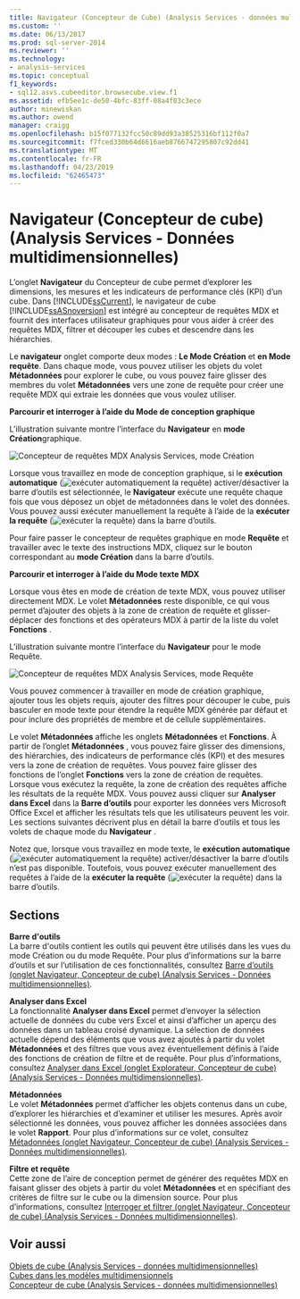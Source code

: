 ```yaml
---
title: Navigateur (Concepteur de Cube) (Analysis Services - données multidimensionnelles) | Microsoft Docs
ms.custom: ''
ms.date: 06/13/2017
ms.prod: sql-server-2014
ms.reviewer: ''
ms.technology:
- analysis-services
ms.topic: conceptual
f1_keywords:
- sql12.asvs.cubeeditor.browsecube.view.f1
ms.assetid: efb5ee1c-de50-4bfc-83ff-08a4f03c3ece
author: minewiskan
ms.author: owend
manager: craigg
ms.openlocfilehash: b15f077132fcc50c89dd93a38525316bf112f0a7
ms.sourcegitcommit: f7fced330b64d6616aeb8766747295807c92dd41
ms.translationtype: MT
ms.contentlocale: fr-FR
ms.lasthandoff: 04/23/2019
ms.locfileid: "62465473"
---
```

# <a name="browser-cube-designer-analysis-services---multidimensional-data"></a>Navigateur (Concepteur de cube) (Analysis Services - Données multidimensionnelles)
  L’onglet **Navigateur** du Concepteur de cube permet d’explorer les dimensions, les mesures et les indicateurs de performance clés (KPI) d’un cube. Dans [!INCLUDE[ssCurrent](../includes/sscurrent-md.md)], le navigateur de cube [!INCLUDE[ssASnoversion](../includes/ssasnoversion-md.md)] est intégré au concepteur de requêtes MDX et fournit des interfaces utilisateur graphiques pour vous aider à créer des requêtes MDX, filtrer et découper les cubes et descendre dans les hiérarchies.  
  
 Le **navigateur** onglet comporte deux modes : **Le Mode Création** et **en Mode requête**. Dans chaque mode, vous pouvez utiliser les objets du volet **Métadonnées** pour explorer le cube, ou vous pouvez faire glisser des membres du volet **Métadonnées** vers une zone de requête pour créer une requête MDX qui extraie les données que vous voulez utiliser.  
  
 **Parcourir et interroger à l’aide du Mode de conception graphique**  
  
 L’illustration suivante montre l’interface du **Navigateur** en **mode Création**graphique.  
  
 ![Concepteur de requêtes MDX Analysis Services, mode Création](media/rsqd-dsawas-mdx-designmode.gif "Concepteur de requêtes MDX Analysis Services, mode Création")  
  
 Lorsque vous travaillez en mode de conception graphique, si le **exécution automatique** (![exécuter automatiquement la requête](media/rsqdicon-autoexecute.gif "exécuter automatiquement la requête")) activer/désactiver la barre d’outils est sélectionnée, le **Navigateur** exécute une requête chaque fois que vous déposez un objet de métadonnées dans le volet des données. Vous pouvez aussi exécuter manuellement la requête à l’aide de la **exécuter la requête** (![exécuter la requête](media/rsqdicon-run.gif "exécuter la requête")) dans la barre d’outils.  
  
 Pour faire passer le concepteur de requêtes graphique en mode **Requête** et travailler avec le texte des instructions MDX, cliquez sur le bouton correspondant au **mode Création** dans la barre d’outils.  
  
 **Parcourir et interroger à l’aide du Mode texte MDX**  
  
 Lorsque vous êtes en mode de création de texte MDX, vous pouvez utiliser directement MDX. Le volet **Métadonnées** reste disponible, ce qui vous permet d’ajouter des objets à la zone de création de requête et glisser-déplacer des fonctions et des opérateurs MDX à partir de la liste du volet **Fonctions** .  
  
 L’illustration suivante montre l’interface du **Navigateur** pour le mode Requête.  
  
 ![Concepteur de requêtes MDX Analysis Services, mode Requête](media/rsqd-dsawas-mdx-querymode.gif "Concepteur de requêtes MDX Analysis Services, mode Requête")  
  
 Vous pouvez commencer à travailler en mode de création graphique, ajouter tous les objets requis, ajouter des filtres pour découper le cube, puis basculer en mode texte pour étendre la requête MDX générée par défaut et pour inclure des propriétés de membre et de cellule supplémentaires.  
  
 Le volet **Métadonnées** affiche les onglets **Métadonnées** et **Fonctions**. À partir de l’onglet **Métadonnées** , vous pouvez faire glisser des dimensions, des hiérarchies, des indicateurs de performance clés (KPI) et des mesures vers la zone de création de requêtes. Vous pouvez faire glisser des fonctions de l’onglet **Fonctions** vers la zone de création de requêtes. Lorsque vous exécutez la requête, la zone de création des requêtes affiche les résultats de la requête MDX. Vous pouvez aussi cliquer sur **Analyser dans Excel** dans la **Barre d’outils** pour exporter les données vers Microsoft Office Excel et afficher les résultats tels que les utilisateurs peuvent les voir. Les sections suivantes décrivent plus en détail la barre d’outils et tous les volets de chaque mode du **Navigateur** .  
  
 Notez que, lorsque vous travaillez en mode texte, le **exécution automatique** (![exécuter automatiquement la requête](media/rsqdicon-autoexecute.gif "exécuter automatiquement la requête")) activer/désactiver la barre d’outils n’est pas disponible. Toutefois, vous pouvez exécuter manuellement des requêtes à l’aide de la **exécuter la requête** (![exécuter la requête](media/rsqdicon-run.gif "exécuter la requête")) dans la barre d’outils.  
  
## <a name="sections"></a>Sections  
 **Barre d'outils**  
 La barre d'outils contient les outils qui peuvent être utilisés dans les vues du mode Création ou du mode Requête. Pour plus d’informations sur la barre d’outils et sur l’utilisation de ces fonctionnalités, consultez [Barre d’outils &#40;onglet Navigateur, Concepteur de cube&#41; &#40;Analysis Services - Données multidimensionnelles&#41;](toolbar-browser-tab-cube-designer-analysis-services-multidimensional-data.md).  
  
 **Analyser dans Excel**  
 La fonctionnalité **Analyser dans Excel** permet d’envoyer la sélection actuelle de données du cube vers Excel et ainsi d’afficher un aperçu des données dans un tableau croisé dynamique. La sélection de données actuelle dépend des éléments que vous avez ajoutés à partir du volet **Métadonnées** et des filtres que vous avez éventuellement définis à l’aide des fonctions de création de filtre et de requête. Pour plus d’informations, consultez [Analyser dans Excel &#40;onglet Explorateur, Concepteur de cube&#41; &#40;Analysis Services - Données multidimensionnelles&#41;](analyze-in-excel-browser-cube-designer-analysis-services-multidimensional-data.md).  
  
 **Métadonnées**  
 Le volet **Métadonnées** permet d’afficher les objets contenus dans un cube, d’explorer les hiérarchies et d’examiner et utiliser les mesures. Après avoir sélectionné les données, vous pouvez afficher les données associées dans le volet **Rapport**. Pour plus d’informations sur ce volet, consultez [Métadonnées &#40;onglet Navigateur, Concepteur de cube&#41; &#40;Analysis Services - Données multidimensionnelles&#41;](metadata-browser-tab-cube-designer-analysis-services-multidimensional-data.md).  
  
 **Filtre et requête**  
 Cette zone de l’aire de conception permet de générer des requêtes MDX en faisant glisser des objets à partir du volet **Métadonnées** et en spécifiant des critères de filtre sur le cube ou la dimension source. Pour plus d’informations, consultez [Interroger et filtrer &#40;onglet Navigateur, Concepteur de cube&#41; &#40;Analysis Services - Données multidimensionnelles&#41;](query-filter-browser-cube-designer-analysis-services-multidimensional-data.md).  
  
## <a name="see-also"></a>Voir aussi  
 [Objets de cube &#40;Analysis Services - données multidimensionnelles&#41;](multidimensional-models-olap-logical-cube-objects/cube-objects-analysis-services-multidimensional-data.md)   
 [Cubes dans les modèles multidimensionnels](multidimensional-models/cubes-in-multidimensional-models.md)   
 [Concepteur de cube &#40;Analysis Services - données multidimensionnelles&#41;](cube-designer-analysis-services-multidimensional-data.md)  
  
  
